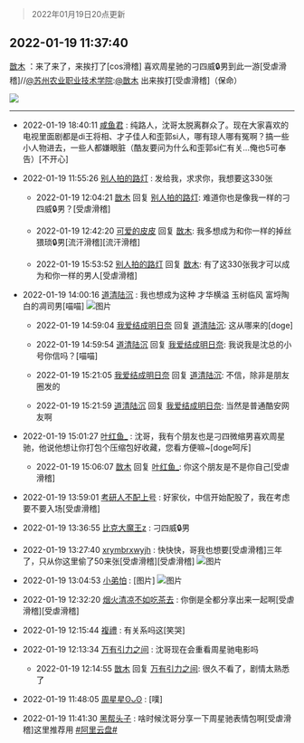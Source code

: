 > 2022年01月19日20点更新
<link rel="stylesheet" href="https://cdn.jsdelivr.net/gh/taotie6/sampleJSON@main/css/photo_show.css">
<meta name="referrer" content="no-referrer" />


 ## 2022-01-19 11:37:40 

 [㪚木](https://www.coolapk.com/feed/32932089?shareKey=NmIyYzAyM2QyYjhjNjFlNzhjZTY~) ：来了来了，来挨打了[cos滑稽]
喜欢周星驰的刁四威🔒男到此一游[受虐滑稽]//<a class="feed-link-uname" href="/u/苏州农业职业技术学院">@苏州农业职业技术学院</a>:<a class="feed-link-uname" href="/u/㪚木">@㪚木</a> 出来挨打[受虐滑稽]（保命） 

<div class="album">
<img class="img-item" src="https://image.coolapk.com/feed/2022/0119/11/1081091_4c61be11_3459_2761_859@1080x4939.jpeg" />
</div>

 ------- 

- 2022-01-19 18:40:11 [咸鱼君](uid=573545) : 纯路人，沈哥太脱离群众了。现在大家喜欢的电视里面剧都是di王将相、才子佳人和歪郭si人，哪有琼人哪有冤啊？搞一些小人物进去，一些人都嫌眼脏（酷友要问为什么和歪郭si仁有关...俺也5可奉告）[不开心] 

- 2022-01-19 11:55:26 [别人拍的路灯](uid=4336087) : 发给我，求求你，我想要这330张 

    - 2022-01-19 12:04:21 [㪚木](uid=1081091) 回复 [别人拍的路灯](uid=4336087): 难道你也是像我一样的刁四威🔒男？[受虐滑稽] 

    - 2022-01-19 12:42:20 [可爱的皮皮](uid=2163021) 回复 [㪚木](uid=1081091): 我多想成为和你一样的掉丝猥琐🔒男[流汗滑稽][流汗滑稽] 

    - 2022-01-19 15:53:52 [别人拍的路灯](uid=4336087) 回复 [㪚木](uid=1081091): 有了这330张我才可以成为和你一样的男人[受虐滑稽] 

- 2022-01-19 14:00:16 [道清陆沉](uid=889471) : 我也想成为这种 才华横溢 玉树临风 富埒陶白的凋司男[喵喵] ![图片](https://image.coolapk.com/feed/2022/0119/14/889471_b8a1b204_2015_4894_950@2155x1437.jpeg)

    - 2022-01-19 14:59:04 [我爱结成明日奈](uid=1772977) 回复 [道清陆沉](uid=889471): 这从哪来的[doge] 

    - 2022-01-19 14:59:54 [道清陆沉](uid=889471) 回复 [我爱结成明日奈](uid=1772977): 我说我是沈总的小号你信吗？[喵喵] 

    - 2022-01-19 15:21:05 [我爱结成明日奈](uid=1772977) 回复 [道清陆沉](uid=889471): 不信，除非是朋友圈发的 

    - 2022-01-19 15:21:59 [道清陆沉](uid=889471) 回复 [我爱结成明日奈](uid=1772977): 当然是普通酷安网友啊 

- 2022-01-19 15:01:27 [叶红鱼_](uid=728808) : 沈哥，我有个朋友也是刁四微缩男喜欢周星驰，他说他想让你打包个压缩包好收藏，您看方便嘛~[doge呵斥] 

    - 2022-01-19 15:06:07 [㪚木](uid=1081091) 回复 [叶红鱼_](uid=728808): 你这个朋友是不是你自己[受虐滑稽] 

- 2022-01-19 13:59:01 [考研人不配上号](uid=2764896) : 好家伙，中信开始配股了，我在考虑要不要入场[受虐滑稽] 

- 2022-01-19 13:36:55 [比克大魔王z](uid=824574) : 刁四威🔒男 

- 2022-01-19 13:27:40 [xrymbrxwyjh](uid=1710564) : 快快快，哥我也想要[受虐滑稽]三年了，只从你这里偷了50来张[受虐滑稽][受虐滑稽] ![图片](https://image.coolapk.com/feed/2022/0119/13/1710564_80911dc1_0059_2413_537@1080x2400.jpeg)

- 2022-01-19 13:04:53 [小弟怕](uid=1594537) : [图片] ![图片](https://image.coolapk.com/feed/2022/0119/13/1594537_62a4fbcb_8686_4566_916@666x432.gif)

- 2022-01-19 12:32:20 [烟火清凉不如吃茶去](uid=4279524) : 你倒是全都分享出来一起啊[受虐滑稽][受虐滑稽] 

- 2022-01-19 12:15:44 [複禮](uid=1437066) : 有关系吗这[笑哭] 

- 2022-01-19 12:13:34 [万有引力之间](uid=791651) : 沈哥现在会重看周星驰电影吗 

    - 2022-01-19 12:14:55 [㪚木](uid=1081091) 回复 [万有引力之间](uid=791651): 很久不看了，剧情太熟悉了 

- 2022-01-19 11:48:05 [周星星ʘᴗʘ](uid=1078199) : [噗] 

- 2022-01-19 11:41:30 [黑帮头子](uid=2838832) : 啥时候沈哥分享一下周星驰表情包啊[受虐滑稽]这里推荐用 <a class="feed-link-tag" href="/t/阿里云盘?type=0">#阿里云盘#</a> 

